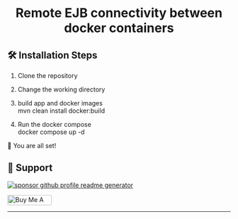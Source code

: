 
<h1 align="center">
  Remote EJB connectivity between docker containers
</h1>

## 🛠️ Installation Steps

1. Clone the repository

2. Change the working directory

3. build app and docker images
      <br>mvn clean install docker:build  </br>


5. Run the docker compose
     <br> docker compose up -d </br>

🌟 You are all set!

## 🙏 Support

<p align="left">
<a href="https://www.paypal.me/vimleshkp/10"><img src="https://ionicabizau.github.io/badges/paypal.svg" alt="sponsor github profile readme generator"/>
</a>
</p>

<p align="left">
  <a href="https://www.buymeacoffee.com/vimlesh4uw" target="_blank"><img src="https://cdn.buymeacoffee.com/buttons/default-orange.png" alt="Buy Me A Coffee" height="23" width="100" style="border-radius:2px" />
</p>

<hr>
